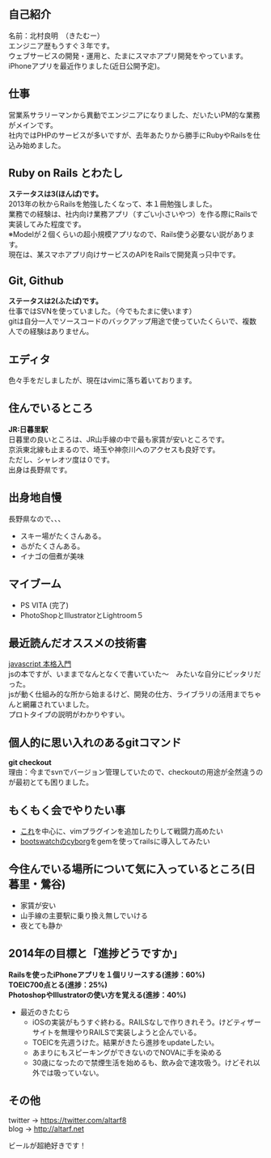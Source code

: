 ## 自己紹介
名前：北村良明　（きたむー）  
エンジニア歴もうすぐ３年です。  
ウェブサービスの開発・運用と、たまにスマホアプリ開発をやっています。  
iPhoneアプリを最近作りました(近日公開予定)。  

## 仕事
営業系サラリーマンから異動でエンジニアになりました、だいたいPM的な業務がメインです。  
社内ではPHPのサービスが多いですが、去年あたりから勝手にRubyやRailsを仕込み始めました。  

## Ruby on Rails とわたし
__ステータスは3(ほんば)です。__    
2013年の秋からRailsを勉強したくなって、本１冊勉強しました。  
業務での経験は、社内向け業務アプリ（すごい小さいやつ）を作る際にRailsで実装してみた程度です。  
※Modelが２個くらいの超小規模アプリなので、Rails使う必要ない説があります。  
現在は、某スマホアプリ向けサービスのAPIをRailsで開発真っ只中です。  

## Git, Github
__ステータスは2(ふたば)です。__  
仕事ではSVNを使っていました。（今でもたまに使います）  
gitは自分一人でソースコードのバックアップ用途で使っていたくらいで、複数人での経験はありません。  

## エディタ
色々手をだしましたが、現在はvimに落ち着いております。

## 住んでいるところ
__JR:日暮里駅__  
日暮里の良いところは、JR山手線の中で最も家賃が安いところです。  
京浜東北線も止まるので、埼玉や神奈川へのアクセスも良好です。  
ただし、シャレオツ度は０です。  
出身は長野県です。

## 出身地自慢
長野県なので、、、  

* スキー場がたくさんある。  
* ♨がたくさんある。  
* イナゴの佃煮が美味  
  

## マイブーム
* PS VITA  (完了)  
* PhotoShopとIllustratorとLightroom５  

## 最近読んだオススメの技術書
[javascript 本格入門](http://www.amazon.co.jp/gp/product/4774144665/)  
jsの本ですが、いままでなんとなくで書いていた〜　みたいな自分にピッタリだった。  
jsが動く仕組み的な所から始まるけど、開発の仕方、ライブラリの活用までちゃんと網羅されていました。  
プロトタイプの説明がわかりやすい。  

## 個人的に思い入れのあるgitコマンド
__git checkout__  
理由：今までsvnでバージョン管理していたので、checkoutの用途が全然違うのが最初とても困りました。  

## もくもく会でやりたい事
* [これ](http://qiita.com/alpaca_taichou/items/ab2ad83ddbaf2f6ce7fb)を中心に、vimプラグインを追加したりして戦闘力高めたい
* [bootswatchのcyborg](http://bootswatch.com/cyborg/)をgemを使ってrailsに導入してみたい  

## 今住んでいる場所について気に入っているところ(日暮里・鶯谷)
* 家賃が安い
* 山手線の主要駅に乗り換え無しでいける
* 夜とても静か

## 2014年の目標と「進捗どうですか」
__Railsを使ったiPhoneアプリを１個リリースする(進捗：60%)__  
__TOEIC700点とる(進捗：25%)__  
__PhotoshopやIllustratorの使い方を覚える(進捗：40%)__  

* 最近のきたむら
   *  iOSの実装がもうすぐ終わる。RAILSなしで作りきれそう。けどティザーサイトを無理やりRAILSで実装しようと企んでいる。  
   *  TOEICを先週うけた。結果がきたら進捗をupdateしたい。  
   *  あまりにもスピーキングができないのでNOVAに手を染める  
   *  30歳になったので禁煙生活を始めるも、飲み会で速攻吸う。けどそれ以外では吸っていない。  

## その他
twitter -> https://twitter.com/altarf8  
blog -> http://altarf.net  
  
ビールが超絶好きです！   

